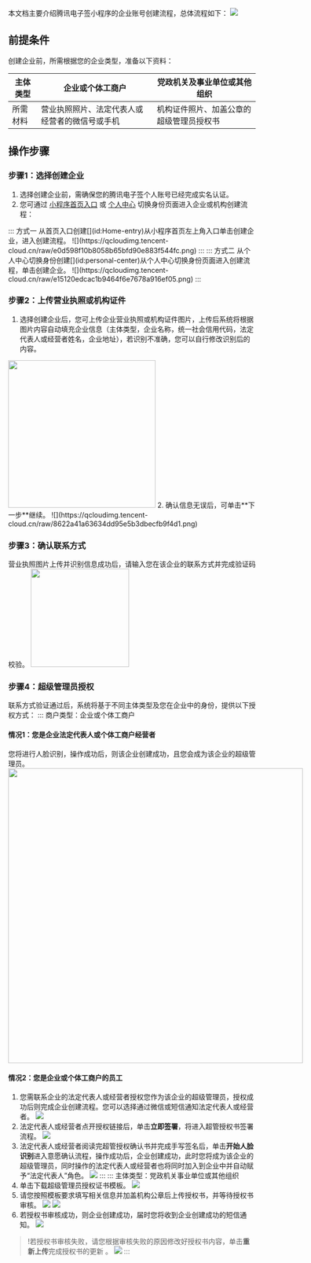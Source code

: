 本文档主要介绍腾讯电子签小程序的企业账号创建流程，总体流程如下： 
![](https://qcloudimg.tencent-cloud.cn/raw/c5483b61d73721f7534c1609299e60de.png)


## 前提条件
创建企业前，所需根据您的企业类型，准备以下资料：

| 主体类型 | 企业或个体工商户                               | 党政机关及事业单位或其他组织             |
| -------- | ---------------------------------------------- | ---------------------------------------- |
| 所需材料 | 营业执照照片、法定代表人或经营者的微信号或手机 | 机构证件照片、加盖公章的超级管理员授权书 |



## 操作步骤
### 步骤1：选择创建企业
1. 选择创建企业前，需确保您的腾讯电子签个人账号已经完成实名认证。
2. 您可通过 [小程序首页入口](#Home-entry) 或 [个人中心](#personal-center) 切换身份页面进入企业或机构创建流程：
<dx-tabs>
::: 方式一
从首页入口创建[](id:Home-entry)从小程序首页左上角入口单击创建企业，进入创建流程。 
![](https://qcloudimg.tencent-cloud.cn/raw/e0d598f10b8058b65bfd90e883f544fc.png)
:::
::: 方式二
从个人中心切换身份创建[](id:personal-center)从个人中心切换身份页面进入创建流程，单击创建企业。 
![](https://qcloudimg.tencent-cloud.cn/raw/e15120edcac1b9464f6e7678a916ef05.png) 
:::
</dx-tabs>


### 步骤2：上传营业执照或机构证件
1. 选择创建企业后，您可上传企业营业执照或机构证件图片，上传后系统将根据图片内容自动填充企业信息（主体类型，企业名称，统一社会信用代码，法定代表人或经营者姓名，企业地址），若识别不准确，您可以自行修改识别后的内容。 
<img style="width:300px; max-width: inherit;" src="https://qcloudimg.tencent-cloud.cn/raw/c16f24df44eebadc58fb53bad428c626.png" />
2. 确认信息无误后，可单击**下一步**继续。
![](https://qcloudimg.tencent-cloud.cn/raw/8622a41a63634dd95e5b3dbecfb9f4d1.png)


### 步骤3：确认联系方式
营业执照图片上传并识别信息成功后，请输入您在该企业的联系方式并完成验证码校验。 
<img style="width:200px; max-width: inherit;" src="https://qcloudimg.tencent-cloud.cn/raw/061da8b03c8c1241f1a87bb9b03bb84b.png" />

### 步骤4：超级管理员授权
联系方式验证通过后，系统将基于不同主体类型及您在企业中的身份，提供以下授权方式： 
<dx-tabs>
::: 商户类型：企业或个体工商户
#### 情况1：您是企业法定代表人或个体工商户经营者
您将进行人脸识别，操作成功后，则该企业创建成功，且您会成为该企业的超级管理员。
<img style="width:600px; max-width: inherit;" src="https://qcloudimg.tencent-cloud.cn/raw/6f51bd4b4f1b787a7b1c16c2d3a4472f.png" />
#### 情况2：您是企业或个体工商户的员工
1. 您需联系企业的法定代表人或经营者授权您作为该企业的超级管理员，授权成功后则完成企业创建流程。您可以选择通过微信或短信通知法定代表人或经营者。
![](https://qcloudimg.tencent-cloud.cn/raw/2f81105a9115c67ba04099c3ea7ea38b.png)
2. 法定代表人或经营者点开授权链接后，单击**立即签署**，将进入超管授权书签署流程。 
![](https://qcloudimg.tencent-cloud.cn/raw/98327ca79e506291b990720031d57db4.png)
3. 法定代表人或经营者阅读完超管授权确认书并完成手写签名后，单击**开始人脸识别**进入意愿确认流程，操作成功后，企业创建成功，此时您将成为该企业的超级管理员，同时操作的法定代表人或经营者也将同时加入到企业中并自动赋予“法定代表人”角色。
![](https://qcloudimg.tencent-cloud.cn/raw/96c04c16dd04e69689f09d3d4524f757.png)
:::
::: 主体类型：党政机关事业单位或其他组织
1. 单击下载超级管理员授权证书模板。
![](https://qcloudimg.tencent-cloud.cn/raw/d140f2ab61a79da7491b3239063d6396.png)
2. 请您按照模板要求填写相关信息并加盖机构公章后上传授权书，并等待授权书审核。
![](https://qcloudimg.tencent-cloud.cn/raw/b6ca62b1f9ca697009eb6d21d5b4f657.png)
![](https://qcloudimg.tencent-cloud.cn/raw/c09eff37686e419a1d88a7817849b64b.png)
3. 若授权书审核成功，则企业创建成功，届时您将收到企业创建成功的短信通知。 
![](https://qcloudimg.tencent-cloud.cn/raw/f34ca3a3cbce5bdd2442987957cbac03.png)
> !若授权书审核失败，请您根据审核失败的原因修改好授权书内容，单击**重新上传**完成授权书的更新 。
![](https://qcloudimg.tencent-cloud.cn/raw/aad9ea77cce44d8d3108835199603154.png)
:::
</dx-tabs>
